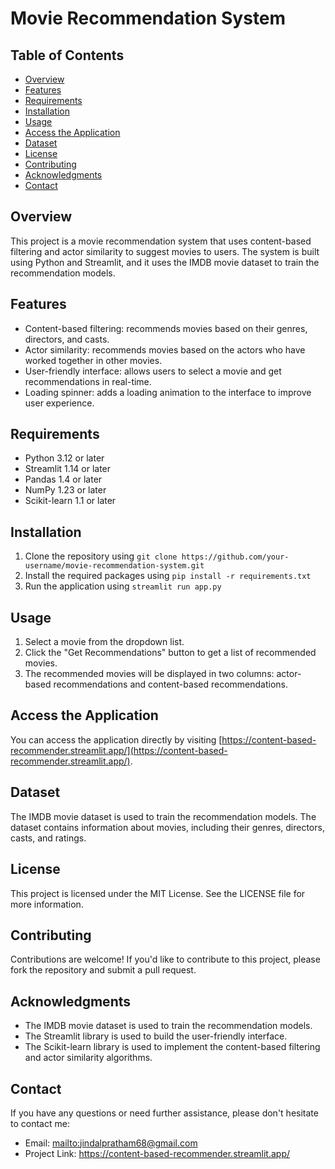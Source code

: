 # Movie Recommendation System

## Table of Contents

*   [Overview](#overview)
*   [Features](#features)
*   [Requirements](#requirements)
*   [Installation](#installation)
*   [Usage](#usage)
*   [Access the Application](#access-the-application)
*   [Dataset](#dataset)
*   [License](#license)
*   [Contributing](#contributing)
*   [Acknowledgments](#acknowledgments)
*   [Contact](#contact)

## Overview

This project is a movie recommendation system that uses content-based filtering and actor similarity to suggest movies to users. The system is built using Python and Streamlit, and it uses the IMDB movie dataset to train the recommendation models.

## Features

*   Content-based filtering: recommends movies based on their genres, directors, and casts.
*   Actor similarity: recommends movies based on the actors who have worked together in other movies.
*   User-friendly interface: allows users to select a movie and get recommendations in real-time.
*   Loading spinner: adds a loading animation to the interface to improve user experience.

## Requirements

*   Python 3.12 or later
*   Streamlit 1.14 or later
*   Pandas 1.4 or later
*   NumPy 1.23 or later
*   Scikit-learn 1.1 or later

## Installation

1.  Clone the repository using `git clone https://github.com/your-username/movie-recommendation-system.git`
2.  Install the required packages using `pip install -r requirements.txt`
3.  Run the application using `streamlit run app.py`

## Usage

1.  Select a movie from the dropdown list.
2.  Click the "Get Recommendations" button to get a list of recommended movies.
3.  The recommended movies will be displayed in two columns: actor-based recommendations and content-based recommendations.

## Access the Application

You can access the application directly by visiting [https://content-based-recommender.streamlit.app/](https://content-based-recommender.streamlit.app/).

## Dataset

The IMDB movie dataset is used to train the recommendation models. The dataset contains information about movies, including their genres, directors, casts, and ratings.

## License

This project is licensed under the MIT License. See the LICENSE file for more information.

## Contributing

Contributions are welcome! If you'd like to contribute to this project, please fork the repository and submit a pull request.

## Acknowledgments

*   The IMDB movie dataset is used to train the recommendation models.
*   The Streamlit library is used to build the user-friendly interface.
*   The Scikit-learn library is used to implement the content-based filtering and actor similarity algorithms.

## Contact

If you have any questions or need further assistance, please don't hesitate to contact me:

*   Email: [mailto:jindalpratham68@gmail.com](mailto:jindalpratham68@gmail.com)
*   Project Link: <https://content-based-recommender.streamlit.app/>
